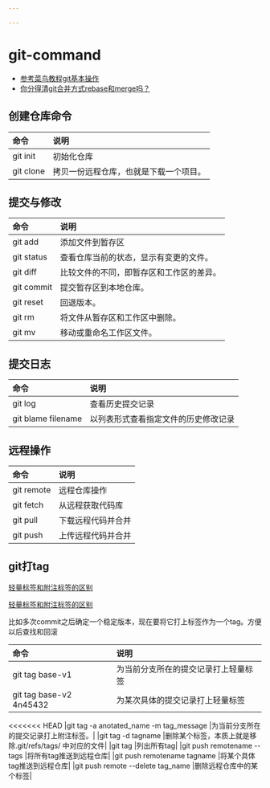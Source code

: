 ```yaml
---

---
```

# git-command

- [参考菜鸟教程git基本操作](https://www.runoob.com/git/git-basic-operations.html)
- [你分得清git合并方式rebase和merge吗？](https://www.cnblogs.com/FraserYu/p/11192840.html)

## 创建仓库命令

|命令|说明|
|:---|:---|
|git init|初始化仓库|
|git clone|拷贝一份远程仓库，也就是下载一个项目。|

## 提交与修改

|命令|说明|
|:---|:---|
|git add|添加文件到暂存区|
|git status|查看仓库当前的状态，显示有变更的文件。|
|git diff|比较文件的不同，即暂存区和工作区的差异。|
|git commit|提交暂存区到本地仓库。|
|git reset|回退版本。|
|git rm|将文件从暂存区和工作区中删除。|
|git mv|移动或重命名工作区文件。|

## 提交日志

|命令|说明|
|:---|:---|
|git log|查看历史提交记录|
|git blame filename|以列表形式查看指定文件的历史修改记录|

## 远程操作

|命令|说明|
|:---|:---|
|git remote|远程仓库操作|
|git fetch|从远程获取代码库|
|git pull|下载远程代码并合并|
|git push|上传远程代码并合并|

## git打tag
[轻量标签和附注标签的区别](https://blog.csdn.net/qq_21746331/article/details/120776710)

[轻量标签和附注标签的区别](https://blog.csdn.net/qq_21746331/article/details/120776710)

比如多次commit之后确定一个稳定版本，现在要将它打上标签作为一个tag。方便以后查找和回滚

|命令|说明|
|:---|:---|
|git tag base-v1| 为当前分支所在的提交记录打上轻量标签|
|git tag base-v2 4n45432 |为某次具体的提交记录打上轻量标签|
<<<<<<< HEAD
|git tag -a anotated_name -m tag_message |为当前分支所在的提交记录打上附注标签。|
|git tag -d tagname |删除某个标签，本质上就是移除.git/refs/tags/ 中对应的文件|
|git tag |列出所有tag|
|git push remotename --tags |将所有tag推送到远程仓库|
|git push remotename tagname |将某个具体tag推送到远程仓库|
|git push remote --delete tag_name |删除远程仓库中的某个标签|

